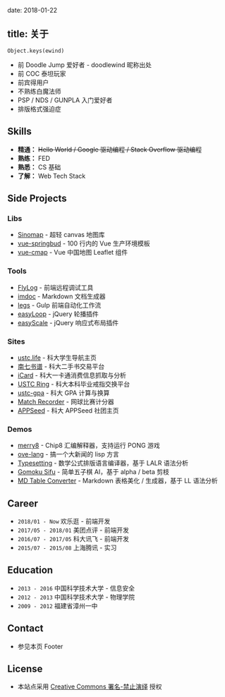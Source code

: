 date: 2018-01-22

title: 关于
---

`Object.keys(ewind)`

* 前 Doodle Jump 爱好者 - doodlewind 昵称出处
* 前 COC 泰坦玩家
* 前宾得用户
* 不熟练白魔法师
* PSP / NDS / GUNPLA 入门爱好者
* 排版格式强迫症


## Skills
* **精通：** <del>Hello World / Google 驱动编程 / Stack Overflow 驱动编程</del>
* **熟练：** FED
* **熟悉：** CS 基础
* **了解：** Web Tech Stack


## Side Projects

### Libs
* [Sinomap](http://sinomap.ewind.us) - 超轻 canvas 地图库
* [vue-springbud](https://github.com/doodlewind/vue-springbud) - 100 行内的 Vue 生产环境模板
* [vue-cmap](https://github.com/doodlewind/vue-cmap) - Vue 中国地图 Leaflet 组件

### Tools
* [FlyLog](https://github.com/doodlewind/flylog) -  前端远程调试工具
* [imdoc](https://github.com/doodlewind/imdoc) - Markdown 文档生成器
* [legs](https://github.com/doodlewind/legs) -  Gulp 前端自动化工作流
* [easyLoop](https://github.com/doodlewind/easyLoop) - jQuery 轮播插件
* [easyScale](https://github.com/doodlewind/easyScale) - jQuery 响应式布局插件

### Sites
* [ustc.life](http://ustc.life) - 科大学生导航主页
* [南七书谱](http://bookface.ustc.edu.cn) - 科大二手书交易平台
* [iCard](https://github.com/doodlewind/icard-ustc) - 科大一卡通消费信息抓取与分析
* [USTC Ring](https://github.com/doodlewind/ustc-ring) - 科大本科毕业戒指交换平台
* [ustc-gpa](/h5/gpa) - 科大 GPA 计算与换算
* [Match Recorder](/h5/match-recorder) - 网球比赛计分器
* [APPSeed](/h5/appseed/) - 科大 APPSeed 社团主页

### Demos
* [merry8](https://github.com/doodlewind/merry8) - Chip8 汇编解释器，支持运行 PONG 游戏
* [ove-lang](http://ewind.us/h5/ove-lang/demo/) - 搞一个大新闻的 lisp 方言
* [Typesetting](http://t.cn/RcQaMh4) - 数学公式排版语言编译器，基于 LALR 语法分析
* [Gomoku Sifu](/h5/gomoku) - 简单五子棋 AI，基于 alpha / beta 剪枝
* [MD Table Converter](/h5/md-table) - Markdown 表格美化 / 生成器，基于 LL 语法分析


## Career
* `2018/01 - Now` 欢乐逛 - 前端开发
* `2017/05 - 2018/01` 美团点评 - 前端开发
* `2016/07 - 2017/05` 科大讯飞 - 前端开发
* `2015/07 - 2015/08` 上海腾讯 - 实习


## Education
* `2013 - 2016` 中国科学技术大学 - 信息安全
* `2012 - 2013` 中国科学技术大学 - 物理学院
* `2009 - 2012` 福建省漳州一中


## Contact
* 参见本页 Footer


## License
* 本站点采用 [Creative Commons 署名-禁止演绎](http://creativecommons.org/licenses/by-nd/4.0) 授权
